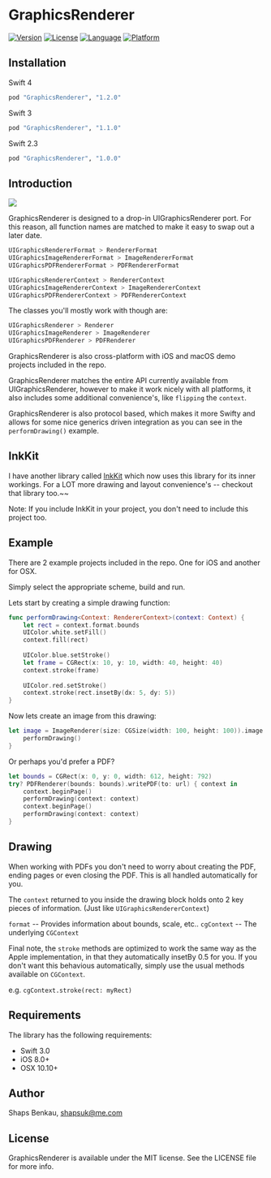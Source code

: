 # GraphicsRenderer

[![Version](https://img.shields.io/cocoapods/v/GraphicsRenderer.svg?style=flat)](http://cocoapods.org/pods/GraphicsRenderer)
[![License](https://img.shields.io/cocoapods/l/GraphicsRenderer.svg?style=flat)](http://cocoapods.org/pods/GraphicsRenderer)
[![Language](https://img.shields.io/badge/language-swift_3.0-ff69b4.svg)](http://cocoadocs.org/docsets/GraphicsRenderer)
[![Platform](https://img.shields.io/cocoapods/p/GraphicsRenderer.svg?style=flat)](http://cocoapods.org/pods/GraphicsRenderer)

## Installation

Swift 4
```ruby
pod "GraphicsRenderer", "1.2.0"
```

Swift 3
```ruby
pod "GraphicsRenderer", "1.1.0"
```

Swift 2.3
```ruby
pod "GraphicsRenderer", "1.0.0"
```

## Introduction

<img src="sample.png" />

GraphicsRenderer is designed to a drop-in UIGraphicsRenderer port. For this reason, all function names are matched to make it easy to swap out a later date.

```swift
UIGraphicsRendererFormat > RendererFormat
UIGraphicsImageRendererFormat > ImageRendererFormat
UIGraphicsPDFRendererFormat > PDFRendererFormat

UIGraphicsRendererContext > RendererContext
UIGraphicsImageRendererContext > ImageRendererContext
UIGraphicsPDFRendererContext > PDFRendererContext
```

The classes you'll mostly work with though are:

```swift
UIGraphicsRenderer > Renderer
UIGraphicsImageRenderer > ImageRenderer
UIGraphicsPDFRenderer > PDFRenderer
```

GraphicsRenderer is also cross-platform with iOS and macOS demo projects included in the repo.

GraphicsRenderer matches the entire API currently available from UIGraphicsRenderer, however to make it work nicely with all platforms, it also includes some additional convenience's, like `flipping` the `context`. 

GraphicsRenderer is also protocol based, which makes it more Swifty and allows for some nice generics driven integration as you can see in the `performDrawing()` example.

## InkKit

I have another library called <a href="http://github.com/shaps80/InkKit">InkKit</a> which now uses this library for its inner workings. For a LOT more drawing and layout convenience's -- checkout that library too.~~

Note: If you include InkKit in your project, you don't need to include this project too.

## Example

There are 2 example projects included in the repo. One for iOS and another for OSX.

Simply select the appropriate scheme, build and run.

Lets start by creating a simple drawing function:

```swift
func performDrawing<Context: RendererContext>(context: Context) {
	let rect = context.format.bounds
    UIColor.white.setFill()
    context.fill(rect)
    
    UIColor.blue.setStroke()
    let frame = CGRect(x: 10, y: 10, width: 40, height: 40)
    context.stroke(frame)
    
    UIColor.red.setStroke()
    context.stroke(rect.insetBy(dx: 5, dy: 5))
}
```

Now lets create an image from this drawing:

```swift
let image = ImageRenderer(size: CGSize(width: 100, height: 100)).image { context in
	performDrawing()
}
```

Or perhaps you'd prefer a PDF?

```swift
let bounds = CGRect(x: 0, y: 0, width: 612, height: 792)
try? PDFRenderer(bounds: bounds).writePDF(to: url) { context in
    context.beginPage()
    performDrawing(context: context)
    context.beginPage()
    performDrawing(context: context)
}
```

## Drawing

When working with PDFs you don't need to worry about creating the PDF, ending pages or even closing the PDF. This is all handled automatically for you.

The `context` returned to you inside the drawing block holds onto 2 key pieces of information. (Just like `UIGraphicsRendererContext`)

`format` -- Provides information about bounds, scale, etc..
`cgContext` --  The underlying `CGContext`

Final note, the `stroke` methods are optimized to work the same way as the Apple implementation, in that they automatically insetBy 0.5 for you. If you don't want this behavious automatically, simply use the usual methods available on `CGContext`. 

e.g. `cgContext.stroke(rect: myRect)`

## Requirements

The library has the following requirements:

* Swift 3.0
* iOS 8.0+
* OSX 10.10+

## Author

Shaps Benkau, shapsuk@me.com

## License

GraphicsRenderer is available under the MIT license. See the LICENSE file for more info.
